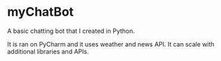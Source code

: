 # myChatBot

A basic chatting bot that I created in Python.

It is ran on PyCharm and it uses weather and news API.  It can scale with additional libraries and APIs.
